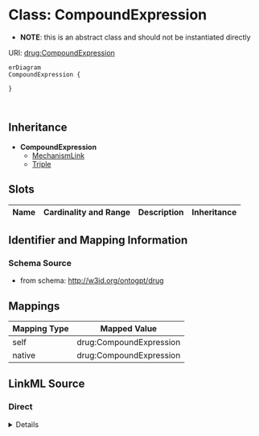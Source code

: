 # Class: CompoundExpression


* __NOTE__: this is an abstract class and should not be instantiated directly


URI: [drug:CompoundExpression](http://w3id.org/ontogpt/drug/CompoundExpression)


```mermaid
erDiagram
CompoundExpression {

}



```




## Inheritance
* **CompoundExpression**
    * [MechanismLink](MechanismLink.md)
    * [Triple](Triple.md)



## Slots

| Name | Cardinality and Range | Description | Inheritance |
| ---  | --- | --- | --- |









## Identifier and Mapping Information







### Schema Source


* from schema: http://w3id.org/ontogpt/drug





## Mappings

| Mapping Type | Mapped Value |
| ---  | ---  |
| self | drug:CompoundExpression |
| native | drug:CompoundExpression |





## LinkML Source

<!-- TODO: investigate https://stackoverflow.com/questions/37606292/how-to-create-tabbed-code-blocks-in-mkdocs-or-sphinx -->

### Direct

<details>
```yaml
name: CompoundExpression
from_schema: http://w3id.org/ontogpt/drug
rank: 1000
abstract: true

```
</details>

### Induced

<details>
```yaml
name: CompoundExpression
from_schema: http://w3id.org/ontogpt/drug
rank: 1000
abstract: true

```
</details>